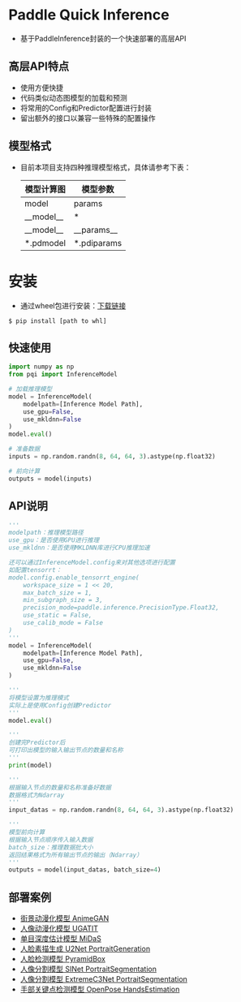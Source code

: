 # Paddle Quick Inference
* 基于PaddleInference封装的一个快速部署的高层API

## 高层API特点
* 使用方便快捷
* 代码类似动态图模型的加载和预测
* 将常用的Config和Predictor配置进行封装
* 留出额外的接口以兼容一些特殊的配置操作

## 模型格式
* 目前本项目支持四种推理模型格式，具体请参考下表：

    | 模型计算图 | 模型参数 |
    | -------- | -------- |
    | model | params |
    | \_\_model\_\_ | \* |
    | \_\_model\_\_ | \_\_params\_\_ |
    | \*.pdmodel | \*.pdiparams |

# 安装
* 通过wheel包进行安装：[下载链接](https://github.com/jm12138/PaddleQuickInference/releases)
```shell
$ pip install [path to whl]
```

## 快速使用
```python
import numpy as np
from pqi import InferenceModel

# 加载推理模型
model = InferenceModel(
    modelpath=[Inference Model Path], 
    use_gpu=False,
    use_mkldnn=False
)
model.eval()

# 准备数据
inputs = np.random.randn(8, 64, 64, 3).astype(np.float32)

# 前向计算
outputs = model(inputs)
```

## API说明
```python
'''
modelpath：推理模型路径
use_gpu：是否使用GPU进行推理
use_mkldnn：是否使用MKLDNN库进行CPU推理加速

还可以通过InferenceModel.config来对其他选项进行配置
如配置tensorrt：
model.config.enable_tensorrt_engine(
    workspace_size = 1 << 20, 
    max_batch_size = 1, 
    min_subgraph_size = 3, 
    precision_mode=paddle.inference.PrecisionType.Float32, 
    use_static = False, 
    use_calib_mode = False
)
'''
model = InferenceModel(
    modelpath=[Inference Model Path], 
    use_gpu=False,
    use_mkldnn=False
)

'''
将模型设置为推理模式
实际上是使用Config创建Predictor
'''
model.eval()

'''
创建完Predictor后
可打印出模型的输入输出节点的数量和名称
'''
print(model)

'''
根据输入节点的数量和名称准备好数据
数据格式为Ndarray
'''
input_datas = np.random.randn(8, 64, 64, 3).astype(np.float32)

'''
模型前向计算
根据输入节点顺序传入输入数据
batch_size：推理数据批大小
返回结果格式为所有输出节点的输出（Ndarray）
'''
outputs = model(input_datas, batch_size=4)
```

## 部署案例
* [街景动漫化模型 AnimeGAN](./examples/AnimeGAN)
* [人像动漫化模型 UGATIT](./examples/UGATIT)
* [单目深度估计模型 MiDaS](./examples/MiDaS)
* [人脸素描生成 U2Net PortraitGeneration ](./examples/U2Net/PortraitGeneration)
* [人脸检测模型 PyramidBox](./examples/PyramidBox)
* [人像分割模型 SINet PortraitSegmentation](./examples/SINet)
* [人像分割模型 ExtremeC3Net PortraitSegmentation](./examples/ExtremeC3Net)
* [手部关键点检测模型 OpenPose HandsEstimation](./examples/OpenPose/HandsEstimation)

